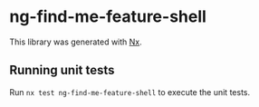 # ng-find-me-feature-shell

This library was generated with [Nx](https://nx.dev).

## Running unit tests

Run `nx test ng-find-me-feature-shell` to execute the unit tests.
